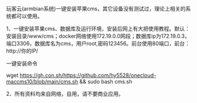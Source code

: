 玩客云(armbian系统)一键安装苹果cms，其它设备没有测试过，理论上相关的系统都可以使用。

1、一键安装苹果cms、数据库及运行环境，安装后网上有大把使用教程。默认：安装目录/www/cms；docker网络使用172.19.0.0网段；数据库ip为172.19.0.3，端口3306，数据库名为cms，用户root,密码123456。前台使用80端口，前台：http://你的IP/

一键安装命令

wget https://gh.con.sh/https://github.com/hy5528/onecloud-maccms10/blob/main/cms.sh && sudo bash cms.sh



2、所有资料均来自网络，自用，请不要商业应用。

